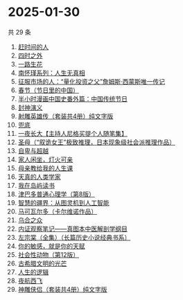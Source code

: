 # 2025-01-30

共 29 条

<!-- BEGIN WEREAD -->
<!-- 最后更新时间 2025-01-30 15:07:57 +0800 -->
1. [赶时间的人](https://weread.qq.com/web/bookDetail/b1f32a60813ab7d62g018665)
1. [四时之外](https://weread.qq.com/web/bookDetail/a3732560813ab8c07g014fe8)
1. [一路生花](https://weread.qq.com/web/bookDetail/61f324e0813ab9a2cg0126ee)
1. [南怀瑾系列：人生无真相](https://weread.qq.com/web/bookDetail/06e32560813ab7295g0190c2)
1. [征服市场的人：“量化投资之父”詹姆斯·西蒙斯唯一传记](https://weread.qq.com/web/bookDetail/57d322107228916857ddb4f)
1. [春节（节日里的中国）](https://weread.qq.com/web/bookDetail/58232690813ab79e5g013ca6)
1. [半小时漫画中国史番外篇：中国传统节日](https://weread.qq.com/web/bookDetail/b4132bb0719db176b41f10e)
1. [封神演义](https://weread.qq.com/web/bookDetail/b453256055b0e7b4550bbdd)
1. [射雕英雄传（套装共4册）纯文字版](https://weread.qq.com/web/bookDetail/836321705e3a52836d02e0b)
1. [兜底](https://weread.qq.com/web/bookDetail/69f32160813ab9718g011b1b)
1. [一夜长大【主持人尼格买提个人随笔集】](https://weread.qq.com/web/bookDetail/44f32a00813ab6975g0197e7)
1. [圣母（“叙诡女王”极致推理，日本现象级社会派推理作品）](https://weread.qq.com/web/bookDetail/4f7320f0717f541a4f7ae8e)
1. [自卑与超越](https://weread.qq.com/web/bookDetail/be932230813ab9941g010d2f)
1. [家人闲坐，灯火可亲](https://weread.qq.com/web/bookDetail/10c320a071db56db10cbf8c)
1. [母亲教给我的人生课](https://weread.qq.com/web/bookDetail/ada32630813ab9941g014287)
1. [天真的人类学家](https://weread.qq.com/web/bookDetail/e4d323c0721a58bce4de379)
1. [我在岛屿读书](https://weread.qq.com/web/bookDetail/e5632100813ab8ea2g01327c)
1. [津巴多普通心理学（第8版）](https://weread.qq.com/web/bookDetail/631324c0813ab735bg01382c)
1. [智慧的疆界：从图灵机到人工智能](https://weread.qq.com/web/bookDetail/b9732f007168ac3cb976eca)
1. [马可瓦尔多（卡尔维诺作品）](https://weread.qq.com/web/bookDetail/3c632a40723f428b3c6e85b)
1. [乌合之众](https://weread.qq.com/web/bookDetail/d1732010813ab983cg012120)
1. [内证观察笔记——真图本中医解剖学纲目](https://weread.qq.com/web/bookDetail/e7032f40813ab7c9cg0197a2)
1. [左宗棠（全集）（长篇历史小说经典书系）](https://weread.qq.com/web/bookDetail/48c323a0727ca04f48c7038)
1. [你的敏感，就是你的天赋](https://weread.qq.com/web/bookDetail/9a732e40813ab71b8g013273)
1. [社会性动物（第12版）](https://weread.qq.com/web/bookDetail/fcb322c071f3f438fcb5e8c)
1. [古希腊文明的光芒](https://weread.qq.com/web/bookDetail/e4f32ea0721d0b4ee4f364d)
1. [人生的逻辑](https://weread.qq.com/web/bookDetail/3e232ca0813ab99aeg018082)
1. [夜航西飞](https://weread.qq.com/web/bookDetail/f8d326c071a7542af8dc0e6)
1. [神雕侠侣（套装共4册）纯文字版](https://weread.qq.com/web/bookDetail/381329505e3a4f3819e01e4)
<!-- END WEREAD -->